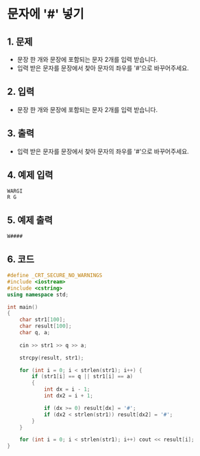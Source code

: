 # 문자에 '#' 넣기 #

## 1. 문제
- 문장 한 개와 문장에 포함되는 문자 2개를 입력 받습니다.
- 입력 받은 문자를 문장에서 찾아 문자의 좌우를 '#'으로 바꾸어주세요.

## 2. 입력
-  문장 한 개와 문장에 포함되는 문자 2개를 입력 받습니다.

## 3. 출력
- 입력 받은 문자를 문장에서 찾아 문자의 좌우를 '#'으로 바꾸어주세요.

## 4. 예제 입력
```
WARGI
R G
```

## 5. 예제 출력

```
W####
```

## 6. 코드

```c++
#define _CRT_SECURE_NO_WARNINGS
#include <iostream>
#include <cstring>
using namespace std;

int main()
{
    char str1[100];
    char result[100];
    char q, a;
    
    cin >> str1 >> q >> a;

    strcpy(result, str1);

    for (int i = 0; i < strlen(str1); i++) {
        if (str1[i] == q || str1[i] == a)
        {
            int dx = i - 1;
            int dx2 = i + 1;

            if (dx >= 0) result[dx] = '#';
            if (dx2 < strlen(str1)) result[dx2] = '#';
        }
    }

    for (int i = 0; i < strlen(str1); i++) cout << result[i];
}
```